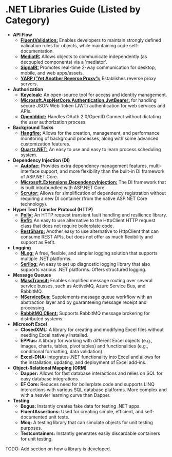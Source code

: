 # .NET Libraries Guide (Listed by Category)
* **API Flow**
  + [**FluentValidation:**](https://docs.fluentvalidation.net/en/latest/) Enables developers to maintain strongly defined validation rules for objects, while maintaining code self-documentation.
  + [**MediatR:**](https://www.nuget.org/packages/mediatr/) Allows objects to communicate independently (as decoupled components) via a 'mediator'.
  + [**SignalR:**](https://dotnet.microsoft.com/en-us/apps/aspnet/signalr) Promotes real-time 2-way communication for desktop, mobile, and web apps/assets.
  + [**YARP ('Yet Another Reverse Proxy'):**](https://microsoft.github.io/reverse-proxy/) Establishes reverse proxy servers.
* **Authorization**
  + [**Keycloak:**](https://learn.microsoft.com/en-us/dotnet/aspire/authentication/keycloak-integration?tabs=dotnet-cli) An open-source tool for access and identity management.
  + [**Microsoft.AspNetCore.Authentication.JwtBearer:**](https://learn.microsoft.com/en-us/dotnet/api/microsoft.aspnetcore.authentication.jwtbearer?view=aspnetcore-9.0) for handling secure JSON Web Token (JWT) authentication for web services and APIs. 
  + [**OpenIddict:**](https://documentation.openiddict.com/) Handles OAuth 2.0/OpenID Connect without dictating the user authorization process.
* **Background Tasks**
  + [**Hangfire:**](https://www.hangfire.io/) Allows for the creation, management, and performance monitoring of background processes, along with some advanced customization features.
  + [**Quartz.NET:**](https://www.quartz-scheduler.net/) An easy to use and easy to learn process scheduling system.
* **Dependency Injection (DI)**
  + [**Autofac:**](https://autofac.org/) Provides extra dependency management features, multi-interface support, and more flexibility than the built-in DI framework of ASP.NET Core.
  + [**Microsoft.Extensions.DependencyInjection:**](https://www.nuget.org/packages/microsoft.extensions.dependencyinjection) The DI framework that is built into/bundled with ASP.NET Core.
  + [**Scrutor:**](https://github.com/khellang/Scrutor) Allows for simplification of dependency registration without requiring a new DI container (from the native ASP.NET Core technology).
* **Hyper Text Transfer Protocol (HTTP)**
  + [**Polly:**](https://www.pollydocs.org/) An HTTP request transient fault handling and resilience library.
  + [**Refit:**](https://github.com/reactiveui/refit) An easy to use alternative to the HttpClient HTTP request class that does not require boilerplate code.
  + [**RestSharp:**](https://restsharp.dev/) Another easy to use alternative to HttpClient that can consume REST APIs, but does not offer as much flexibility and support as Refit. 
* **Logging**
  + [**NLog:**](https://nlog-project.org/) A free, flexible, and simpler logging solution that supports multiple .NET platforms.
  + [**Serilog:**](https://serilog.net/) An easy to set up diagnostic logging library that also supports various .NET platforms. Offers structured logging.
* **Message Queues**
  + [**MassTransit:**](https://masstransit.io/) Enables simplified message routing over several service busses, such as ActiveMQ, Azure Service Bus, and RabbitMQ.
  + [**NServiceBus:**](https://particular.net/nservicebus) Supplements message queue workflow with an abstraction layer and by guaranteeing message receipt and processing.
  + [**RabbitMQ.Client:**](https://www.rabbitmq.com/client-libraries/dotnet) Supports RabbitMQ message brokering for distributed systems.
* **Microsoft Excel**
  + **ClosedXML:**  A library for creating and modifying Excel files without needing Excel natively installed.
  + **EPPlus:** A library for working with different Excel objects (e.g., images, charts, tables, pivot tables) and functionalities (e.g., conditional formatting, data validation).
  + **Excel-DNA:** Integrates .NET functionality into Excel and allows for the installation, updating, and deployment of Excel add-ins.
* **Object-Relational Mapping (ORM)**
  + **Dapper:** Allows for fast database interactions and relies on SQL for easy database integrations.
  + **EF Core:** Reduces need for boilerplate code and supports LINQ interactions with various SQL database platforms. More complex and with a heavier learning curve than Dapper.
* **Testing**
  + **Bogus:** Instantly creates fake data for testing .NET apps.
  + **FluentAssertions:** Used for creating simple, efficient, and self-documented unit tests.
  + **Moq:** A testing library that can simulate objects for unit testing purposes.
  + **Testcontainers:** Instantly generates easily discardable containers for unit testing.

TODO: Add section on how a library is developed.

